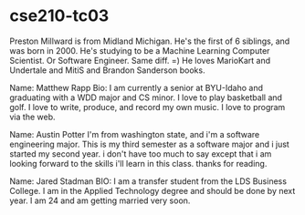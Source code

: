 # cse210-tc03
Preston Millward is from Midland Michigan. He's the first of 6 siblings, and was born in 2000. He's studying to be a Machine Learning Computer Scientist. Or Software Engineer. Same diff. =) He loves MarioKart and Undertale and MitiS and Brandon Sanderson books.

Name: Matthew Rapp
Bio: I am currently a senior at BYU-Idaho and graduating with a WDD major and CS minor. I love to play basketball and golf. I love to write, produce, and record my own music. I love to program via the web.

Name: Austin Potter
I'm from washington state, and i'm a software engineering major. This is my third semester as a software major and i just started my second year.
i don't have too much to say except that i am looking forward to the skills i'll learn in this class. thanks for reading.

Name: Jared Stadman
BIO: I am a transfer student from the LDS Business College. I am in the Applied Technology degree and should be done by next year. I am 24 and am getting married very soon. 